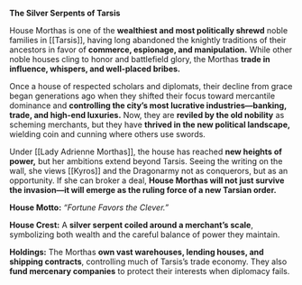 **The Silver Serpents of Tarsis**

House Morthas is one of the **wealthiest and most politically shrewd** noble families in [[Tarsis]], having long abandoned the knightly traditions of their ancestors in favor of **commerce, espionage, and manipulation.** While other noble houses cling to honor and battlefield glory, the Morthas **trade in influence, whispers, and well-placed bribes.**

Once a house of respected scholars and diplomats, their decline from grace began generations ago when they shifted their focus toward mercantile dominance and **controlling the city’s most lucrative industries—banking, trade, and high-end luxuries.** Now, they are **reviled by the old nobility** as scheming merchants, but they have **thrived in the new political landscape,** wielding coin and cunning where others use swords.

Under [[Lady Adrienne Morthas]], the house has reached **new heights of power,** but her ambitions extend beyond Tarsis. Seeing the writing on the wall, she views [[Kyros]] and the Dragonarmy not as conquerors, but as an opportunity. If she can broker a deal, **House Morthas will not just survive the invasion—it will emerge as the ruling force of a new Tarsian order.**

**House Motto:** _“Fortune Favors the Clever.”_

**House Crest:** A **silver serpent coiled around a merchant’s scale**, symbolizing both wealth and the careful balance of power they maintain.

**Holdings:** The Morthas **own vast warehouses, lending houses, and shipping contracts**, controlling much of Tarsis’s trade economy. They also **fund mercenary companies** to protect their interests when diplomacy fails.